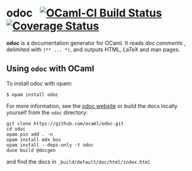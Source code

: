 # odoc &nbsp; [![OCaml-CI Build Status](https://img.shields.io/endpoint?url=https%3A%2F%2Fci.ocamllabs.io%2Fbadge%2Focaml%2Fodoc%2Fmaster&logo=ocaml)](https://ci.ocamllabs.io/github/ocaml/odoc) [![Coverage Status](https://coveralls.io/repos/github/ocaml/odoc/badge.svg)](https://coveralls.io/github/ocaml/odoc)

**odoc** is a documentation generator for OCaml. It reads *doc comments* ,
delimited with `(** ... *)`, and outputs HTML, LaTeX and man pages.

## Using `odoc` with OCaml

To install odoc with opam:

```
$ opam install odoc
```

For more information, see the [odoc website](https://ocaml.github.io/odoc) or build
the docs locally yourself from the `odoc` directory:

```
git clone https://github.com/ocaml/odoc.git
cd odoc
opam pin add . -n
opam install mdx bos
opam install --deps-only -t odoc
dune build @docgen
```

and find the docs in `_build/default/doc/html/index.html`

[discourse]: https://discuss.ocaml.org/c/eco
[issues]: https://github.com/ocaml/odoc/issues/new
[contributing.md]: https://github.com/ocaml/odoc/blob/master/CONTRIBUTING.md#readme
[roadmap]: https://github.com/ocaml/odoc/blob/master/CONTRIBUTING.md#Roadmap
